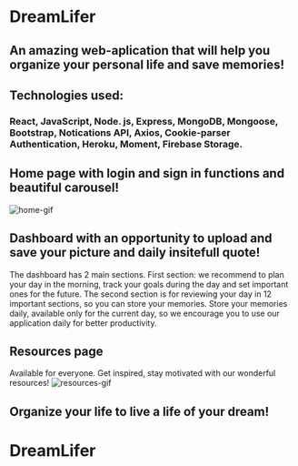 # DreamLifer
## An amazing web-aplication that will help you organize your personal life and save memories!
## Technologies used: 
### React, JavaScript, Node. js, Express, MongoDB, Mongoose, Bootstrap, Notications API, Axios, Cookie-parser Authentication, Heroku, Moment, Firebase Storage.

## Home page with login and sign in functions and beautiful carousel!
![home-gif](https://user-images.githubusercontent.com/45444261/69371386-5a092380-0c65-11ea-949d-0dc245a96412.gif)


## Dashboard with an opportunity to upload and save your picture and daily insitefull quote!
The dashboard has 2 main sections. First section: we recommend to plan your day in the morning, track your goals during the day and set important ones for the future. The second section is for reviewing your day in 12 important sections, so you can store your memories. Store your memories daily, available only for the current day, so we encourage you to use our application daily for better productivity.
## Resources page
Available for everyone. Get inspired, stay motivated with our wonderful resources!
![resources-gif](https://user-images.githubusercontent.com/45444261/69372291-07306b80-0c67-11ea-8119-7f775a8552ac.gif)

## Organize your life to live a life of your dream!
# DreamLifer
